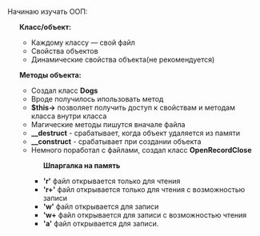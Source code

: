 Начинаю изучать ООП:
<!DOCTYPE html>
<html lang="en">
<head>
    <meta charset="UTF-8">
    <meta http-equiv="X-UA-Compatible" content="IE=edge">
    <meta name="viewport" content="width=device-width, initial-scale=1.0">
    <title>PHPOOP</title>
</head>
<body>
    <div>
        <ul class = "day1">
            <b><p>Класс/объект:</p></b>
                <ul>
                    <li>Каждому классу — свой файл</li>
                    <li>Cвойства объектов</li>
                    <li>Динамические свойства объекта(не рекомендуется)</li>
                </ul>
        </ul>
        <ul class = "day2">
            <b><p>Методы объекта:</p></b>
                <ul>
                    <li>Создал класс <b>Dogs</b></li>
                    <li>Вроде получилось ипользовать метод</li>
                    <li><b>$this-></b> позволяет получить доступ к свойствам и методам класса внутри класса</li>
                    <li>Магические методы пишутся вначале файла</li>
                    <li><b>__destruct</b> - срабатывает, когда объект удаляется из памяти</li>
                    <li><b>__construct</b> - срабатывает при создании объекта</li>
                    <li>Немного поработал с файлами, создал класс <b>OpenRecordClose</b></li>
                        <ul>
                            <b><p>Шпаргалка на память</p></b>
                        </ul>
                        <ul>
                            <li><b>'r'</b> файл открывается только для чтения</li>
                            <li><b>'r+'</b> файл открывается только для чтения с возможностью записи</li>
                            <li><b>'w'</b> файл открывается для записи</li>
                            <li><b>'w+</b> файл открывается для записи с возможностью чтения</li>
                            <li><b>'a'</b> файл открывается для записи.</li> 
                        </ul>
        </ul>
    </div>
</body>
</html>
